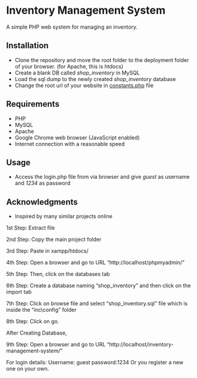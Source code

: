 # Inventory Management System  
A simple PHP web system for managing an inventory. 

## Installation
* Clone the repository and move the root folder to the deployment folder of your browser. (for Apache, this is htdocs)
* Create a blank DB called *shop_inventory* in MySQL
* Load the sql dump to the newly created _shop_inventory_ database
* Change the root url of your website in [constants.php](inc/config/constants.php) file

## Requirements
* PHP
* MySQL
* Apache
* Google Chrome web browser (JavaScript enabled)
* Internet connection with a reasonable speed

## Usage
* Access the login.php file from via browser and give _guest_ as username and _1234_ as password


## Acknowledgments
* Inspired by many similar projects online


1st Step: Extract file

2nd Step: Copy the main project folder

3rd Step: Paste in xampp/htdocs/

4th Step: Open a browser and go to URL “http://localhost/phpmyadmin/”

5th Step: Then, click on the databases tab

6th Step: Create a database naming “shop_inventory” and then click on the import tab

7th Step: Click on browse file and select “shop_inventory.sql” file which is inside the “inc\config” folder

8th Step: Click on go.

After Creating Database,

9th Step: Open a browser and go to URL “http://localhost/inventory-management-system/”

For login details: Username: guest password:1234 Or you register a new one on your own.
